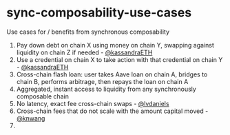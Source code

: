 # sync-composability-use-cases
Use cases for / benefits from synchronous composability 

1. Pay down debt on chain X using money on chain Y, swapping against liquidity on chain Z if needed - [@kassandraETH](https://x.com/kassandraETH/status/1882757233999741038)
2. Use a credential on chain X to take action with that credential on chain Y - [@kassandraETH](https://x.com/kassandraETH/status/1882757233999741038)
3. Cross-chain flash loan: user takes Aave loan on chain A, bridges to chain B, performs arbitrage, then repays the loan on chain A
4. Aggregated, instant access to liquidity from any synchronously composable chain
5. No latency, exact fee cross-chain swaps - [@lvdaniels](https://x.com/lvdaniels/status/1882545106861039997)
6. Cross-chain fees that do not scale with the amount capital moved - [@knwang](https://x.com/knwang/status/1882575554282471893)
7. 
